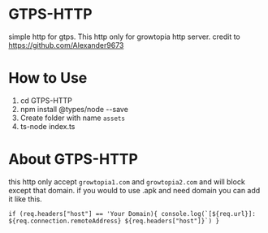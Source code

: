 # GTPS-HTTP
simple http for gtps. This http only for growtopia http server.
credit to https://github.com/Alexander9673

# How to Use
1. cd GTPS-HTTP
2. npm install @types/node --save
3. Create folder with name `assets`
4. ts-node index.ts

# About GTPS-HTTP
this http only accept ``growtopia1.com`` and ``growtopia2.com`` and will block except that domain. if you would to use .apk and need domain you can add it like this.


``if (req.headers["host"] == 'Your Domain){
console.log(`[${req.url}]: ${req.connection.remoteAddress} ${req.headers["host"]}`)
			}``
      
